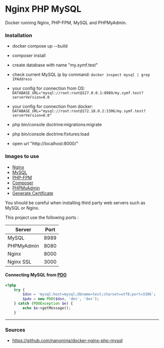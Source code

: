 # Nginx PHP MySQL

Docker running Nginx, PHP-FPM, MySQL and PHPMyAdmin.

### Installation
- docker compose up --build
- composer install
- create database with name "my.symf.test"
- check current MySQL ip by command: `docker inspect mysql | grep IPAddress`
- your config for connection from OS: `DATABASE_URL="mysql://root:root@127.0.0.1:8989/my.symf.test?serverVersion=8.0`
- your config for connection from docker: `DATABASE_URL="mysql://root:root@172.18.0.2:3306/my.symf.test?serverVersion=8.0"`

- php bin/console doctrine:migrations:migrate
- php bin/console doctrine:fixtures:load
- open url "http://localhost:8000/"
### Images to use

* [Nginx](https://hub.docker.com/_/nginx/)
* [MySQL](https://hub.docker.com/_/mysql/)
* [PHP-FPM](https://hub.docker.com/r/nanoninja/php-fpm/)
* [Composer](https://hub.docker.com/_/composer/)
* [PHPMyAdmin](https://hub.docker.com/r/phpmyadmin/phpmyadmin/)
* [Generate Certificate](https://hub.docker.com/r/jacoelho/generate-certificate/)

You should be careful when installing third party web servers such as MySQL or Nginx.

This project use the following ports :

| Server     | Port |
|------------|------|
| MySQL      | 8989 |
| PHPMyAdmin | 8080 |
| Nginx      | 8000 |
| Nginx SSL  | 3000 |

#### Connecting MySQL from [PDO](http://php.net/manual/en/book.pdo.php)

```php
<?php
    try {
        $dsn = 'mysql:host=mysql;dbname=test;charset=utf8;port=3306';
        $pdo = new PDO($dsn, 'dev', 'dev');
    } catch (PDOException $e) {
        echo $e->getMessage();
    }
```

___

### Sources

- https://github.com/nanoninja/docker-nginx-php-mysql